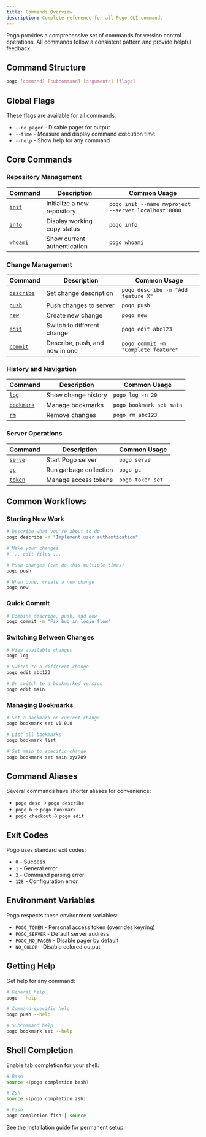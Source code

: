 ```yaml
---
title: Commands Overview
description: Complete reference for all Pogo CLI commands
---
```


Pogo provides a comprehensive set of commands for version control operations. All commands follow a consistent pattern and provide helpful feedback.

## Command Structure

```bash
pogo [command] [subcommand] [arguments] [flags]
```

## Global Flags

These flags are available for all commands:

- `--no-pager` - Disable pager for output
- `--time` - Measure and display command execution time
- `--help` - Show help for any command

## Core Commands

### Repository Management

| Command | Description | Common Usage |
|---------|-------------|--------------|
| [`init`](/reference/init) | Initialize a new repository | `pogo init --name myproject --server localhost:8080` |
| [`info`](/reference/info) | Display working copy status | `pogo info` |
| [`whoami`](/reference/whoami) | Show current authentication | `pogo whoami` |

### Change Management

| Command | Description | Common Usage |
|---------|-------------|--------------|
| [`describe`](/reference/describe) | Set change description | `pogo describe -m "Add feature X"` |
| [`push`](/reference/push) | Push changes to server | `pogo push` |
| [`new`](/reference/new) | Create new change | `pogo new` |
| [`edit`](/reference/edit) | Switch to different change | `pogo edit abc123` |
| [`commit`](/reference/commit) | Describe, push, and new in one | `pogo commit -m "Complete feature"` |

### History and Navigation

| Command | Description | Common Usage |
|---------|-------------|--------------|
| [`log`](/reference/log) | Show change history | `pogo log -n 20` |
| [`bookmark`](/reference/bookmark) | Manage bookmarks | `pogo bookmark set main` |
| [`rm`](/reference/rm) | Remove changes | `pogo rm abc123` |

### Server Operations

| Command | Description | Common Usage |
|---------|-------------|--------------|
| [`serve`](/reference/serve) | Start Pogo server | `pogo serve` |
| [`gc`](/reference/gc) | Run garbage collection | `pogo gc` |
| [`token`](/reference/token) | Manage access tokens | `pogo token set` |

## Common Workflows

### Starting New Work

```bash
# Describe what you're about to do
pogo describe -m "Implement user authentication"

# Make your changes
# ... edit files ...

# Push changes (can do this multiple times)
pogo push

# When done, create a new change
pogo new
```

### Quick Commit

```bash
# Combine describe, push, and new
pogo commit -m "Fix bug in login flow"
```

### Switching Between Changes

```bash
# View available changes
pogo log

# Switch to a different change
pogo edit abc123

# Or switch to a bookmarked version
pogo edit main
```

### Managing Bookmarks

```bash
# Set a bookmark on current change
pogo bookmark set v1.0.0

# List all bookmarks
pogo bookmark list

# Set main to specific change
pogo bookmark set main xyz789
```

## Command Aliases

Several commands have shorter aliases for convenience:

- `pogo desc` → `pogo describe`
- `pogo b` → `pogo bookmark`
- `pogo checkout` → `pogo edit`

## Exit Codes

Pogo uses standard exit codes:

- `0` - Success
- `1` - General error
- `2` - Command parsing error
- `128` - Configuration error

## Environment Variables

Pogo respects these environment variables:

- `POGO_TOKEN` - Personal access token (overrides keyring)
- `POGO_SERVER` - Default server address
- `POGO_NO_PAGER` - Disable pager by default
- `NO_COLOR` - Disable colored output

## Getting Help

Get help for any command:

```bash
# General help
pogo --help

# Command-specific help
pogo push --help

# Subcommand help
pogo bookmark set --help
```

## Shell Completion

Enable tab completion for your shell:

```bash
# Bash
source <(pogo completion bash)

# Zsh
source <(pogo completion zsh)

# Fish
pogo completion fish | source
```

See the [Installation guide](/guides/installation#shell-completion) for permanent setup.